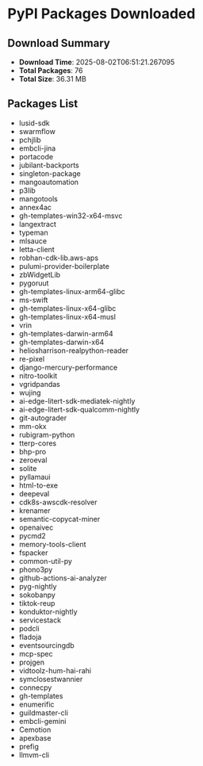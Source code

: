 # PyPI Packages Downloaded

## Download Summary
- **Download Time**: 2025-08-02T06:51:21.267095
- **Total Packages**: 76
- **Total Size**: 36.31 MB

## Packages List
- lusid-sdk
- swarmflow
- pchjlib
- embcli-jina
- portacode
- jubilant-backports
- singleton-package
- mangoautomation
- p3lib
- mangotools
- annex4ac
- gh-templates-win32-x64-msvc
- langextract
- typeman
- mlsauce
- letta-client
- robhan-cdk-lib.aws-aps
- pulumi-provider-boilerplate
- zbWidgetLib
- pygoruut
- gh-templates-linux-arm64-glibc
- ms-swift
- gh-templates-linux-x64-glibc
- gh-templates-linux-x64-musl
- vrin
- gh-templates-darwin-arm64
- gh-templates-darwin-x64
- heliosharrison-realpython-reader
- re-pixel
- django-mercury-performance
- nitro-toolkit
- vgridpandas
- wujing
- ai-edge-litert-sdk-mediatek-nightly
- ai-edge-litert-sdk-qualcomm-nightly
- git-autograder
- mm-okx
- rubigram-python
- tterp-cores
- bhp-pro
- zeroeval
- solite
- pyllamaui
- html-to-exe
- deepeval
- cdk8s-awscdk-resolver
- krenamer
- semantic-copycat-miner
- openaivec
- pycmd2
- memory-tools-client
- fspacker
- common-util-py
- phono3py
- github-actions-ai-analyzer
- pyg-nightly
- sokobanpy
- tiktok-reup
- konduktor-nightly
- servicestack
- podcli
- fladoja
- eventsourcingdb
- mcp-spec
- projgen
- vidtoolz-hum-hai-rahi
- symclosestwannier
- connecpy
- gh-templates
- enumerific
- guildmaster-cli
- embcli-gemini
- Cemotion
- apexbase
- prefig
- llmvm-cli
